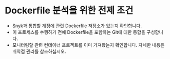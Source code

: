 # Dockerfile 분석을 위한 전제 조건

* Snyk과 통합할 계정에 관련 Dockerfile 저장소가 있는지 확인합니다.
* 이 프로세스를 수행하기 전에 Dockerfile을 포함하는 Git에 대한 통합을 구성합니다.
* 모니터링할 관련 컨테이너 프로젝트를 이미 가져왔는지 확인합니다. 자세한 내용은 취약점 관리를 참조하십시오.
